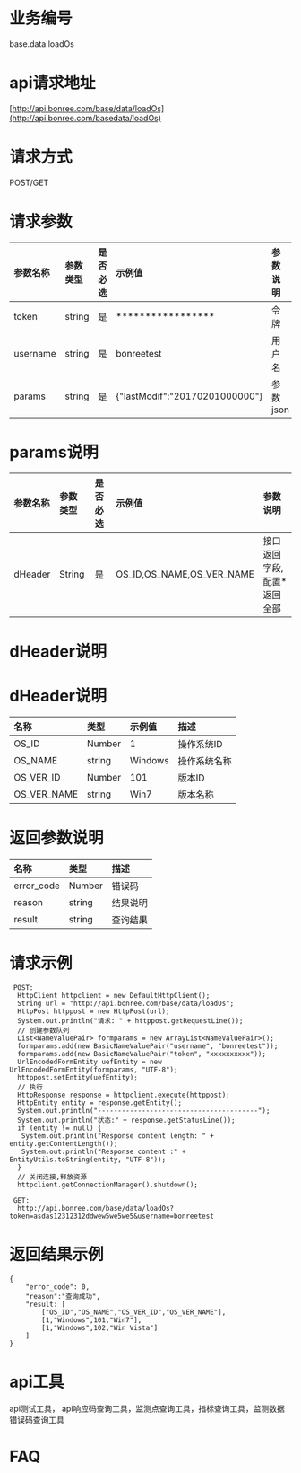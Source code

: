 # **业务编号**

base.data.loadOs

# **api请求地址**

[http://api.bonree.com/base/data/loadOs](http://api.bonree.com/basedata/loadOs)

# **请求方式**

POST/GET

# **请求参数**

| 参数名称 | 参数类型 | 是否必选 | 示例值 | 参数说明 |
| :--- | :--- | :--- | :--- | :--- |
| token | string | 是 | \*\*\*\*\*\*\*\*\*\*\*\*\*\*\*\*\* | 令牌 |
| username | string | 是 | bonreetest | 用户名 |
| params | string | 是 | {"lastModif":"20170201000000"} | 参数json |

# **params说明**

|  参数名称 | 参数类型 | 是否必选 | 示例值 | 参数说明 |
| :--- | :--- | :--- | :--- | :--- |
| dHeader | String | 是 | OS_ID,OS_NAME,OS_VER_NAME | 接口返回字段,配置\*返回全部 |

# **dHeader说明**

# **dHeader说明**
| 名称 | 类型 | 示例值 | 描述 |
| :--- | :--- | :--- | :--- |
| OS_ID | Number | 1 | 操作系统ID |
| OS_NAME | string | Windows | 操作系统名称 |
| OS_VER_ID | Number | 101 | 版本ID |
| OS_VER_NAME | string | Win7 | 版本名称 |

# **返回参数说明**

| 名称 | 类型 | 描述 |
| :--- | :--- | :--- |
| error\_code | Number | 错误码 |
| reason | string | 结果说明 |
| result | string | 查询结果 |

# **请求示例**

```
 POST:
  HttpClient httpclient = new DefaultHttpClient();
  String url = "http://api.bonree.com/base/data/loadOs";
  HttpPost httppost = new HttpPost(url);
  System.out.println("请求: " + httppost.getRequestLine());
  // 创建参数队列
  List<NameValuePair> formparams = new ArrayList<NameValuePair>();
  formparams.add(new BasicNameValuePair("username", "bonreetest"));
  formparams.add(new BasicNameValuePair("token", "xxxxxxxxxx"));
  UrlEncodedFormEntity uefEntity = new UrlEncodedFormEntity(formparams, "UTF-8");
  httppost.setEntity(uefEntity);
  // 执行
  HttpResponse response = httpclient.execute(httppost);
  HttpEntity entity = response.getEntity();
  System.out.println("----------------------------------------");
  System.out.println("状态:" + response.getStatusLine());
  if (entity != null) {
   System.out.println("Response content length: " + entity.getContentLength());
   System.out.println("Response content :" + EntityUtils.toString(entity, "UTF-8"));
  }
  // 关闭连接,释放资源
  httpclient.getConnectionManager().shutdown();

 GET:
  http://api.bonree.com/base/data/loadOs?token=asdas12312312ddwew5we5we5&username=bonreetest
```

# **返回结果示例**

```
{
    "error_code": 0,
    "reason":"查询成功",
    "result: [
        ["OS_ID","OS_NAME","OS_VER_ID","OS_VER_NAME"],
        [1,"Windows",101,"Win7"],
        [1,"Windows",102,"Win Vista"]
    ]
}
```

# **api工具**

api测试工具， api响应码查询工具，监测点查询工具，指标查询工具，监测数据错误码查询工具

# **FAQ**



